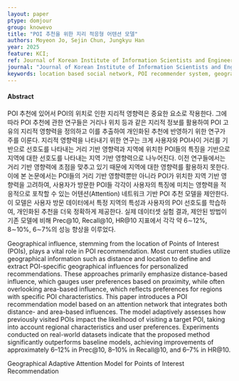 ```yaml
---
layout: paper
ptype: domjour
group: knowevo
title: "POI 추천을 위한 지리 적응형 어텐션 모델"
authors: Moyeon Jo, Sejin Chun, Jungkyu Han  
year: 2025
feature: KCI;
ref: Journal of Korean Institute of Information Scientists and Engineers
journal: "Journal of Korean Institute of Information Scientists and Engineers"
keywords: location based social network, POI recommender system, geographical influence, attention network
---
```


<h4><span class="badge badge-info">Abstract</span></h4>
POI 추천에 있어서 POI의 위치로 인한 지리적 영향력은 중요한 요소로 작용한다. 그에 따라 POI 추천에 관한 연구들은 거리나 위치 등과 같은 지리적 정보를 활용하여 POI 고유의 지리적 영향력을 정의하고 이를 추출하여 개인화된 추천에 반영하기 위한 연구가 주를 이룬다. 지리적 영향력을 나타내기 위한 연구는 크게 사용자와 POI사이 거리를 기반으로 선호도를 나타내는 거리 기반 영향력과 지역에 위치한 POI들의 특징을 기반으로 지역에 대한 선호도를 나타내는 지역 기반 영향력으로 나누어진다. 이전 연구들에서는 거리 기반 영향력에 초점을 맞추고 있기 때문에 지역에 대한 영향력를 활용하지 못한다. 이에 본 논문에서는 POI들의 거리 기반 영향력뿐만 아니라 POI가 위치한 지역 기반 영향력을 고려하여, 사용자가 방문한 POI들 각각이 사용자의 특징에 미치는 영향력을 적응적으로 포착할 수 있는 어텐션(Attention) 네트워크 기반 POI 추천 모델을 제안한다. 이 모델은 사용자 방문 데이터에서 특정 지역의 특성과 사용자의 POI 선호도를 학습하여, 개인화된 추천을 더욱 정확하게 제공한다. 실제 데이터셋 실험 결과, 제안된 방법이 기존 모델에 비해 Prec@10, Recall@10, HR@10 지표에서 각각 약 6∼12%, 8∼10%, 6∼7%의 성능 향상을 이루었다.

Geographical influence, stemming from the location of Points of Interest (POIs), plays a vital role in POI recommendation. Most current studies utilize geographical information such as distance and location to define and extract POI-specific geographical influences for personalized recommendations. These approaches primarily emphasize distance-based influence, which gauges user preferences based on proximity, while often overlooking area-based influence, which reflects preferences for regions with specific POI characteristics. This paper introduces a POI recommendation model based on an attention network that integrates both distance- and area-based influences. The model adaptively assesses how previously visited POIs impact the likelihood of visiting a target POI, taking into account regional characteristics and user preferences. Experiments conducted on real-world datasets indicate that the proposed method significantly outperforms baseline models, achieving improvements of approximately 6–12% in Prec@10, 8–10% in Recall@10, and 6–7% in HR@10.

<div class="alert alert-warning" role="alert">
   Geographical Adaptive Attention Model for Points of Interest Recommendation
</div>
